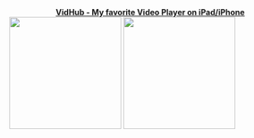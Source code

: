 <div align="center"><b><a href="https://apps.apple.com/app/apple-store/id1659622164?pt=118612019&ct=hugo&mt=8">VidHub - My favorite Video Player on iPad/iPhone</a></b></div>
<a href="https://apps.apple.com/app/apple-store/id1659622164?pt=118612019&ct=hugo&mt=8"><img width="200" src="https://is1-ssl.mzstatic.com/image/thumb/Purple211/v4/51/c6/ff/51c6ff77-e5b0-c53d-2f1a-b659fbc20581/AppIcon-0-0-85-220-0-0-4-0-2x.png/492x0w.webp"/></a>
<a href="https://apps.apple.com/app/apple-store/id1659622164?pt=118612019&ct=hugo&mt=8"><img width="200" src="https://static-00.iconduck.com/assets.00/app-ios-icon-2048x607-djvn0n0l.png"></a>